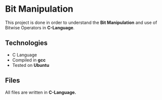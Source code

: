 # Bit Manipulation

This project is done in order to understand the **Bit Manipulation** and use of Bitwise Operators in **C-Language**.

## Technologies

* C Language
* Compiled in **gcc**
* Tested on **Ubuntu**

## Files
All files are written in **C-Language.**
